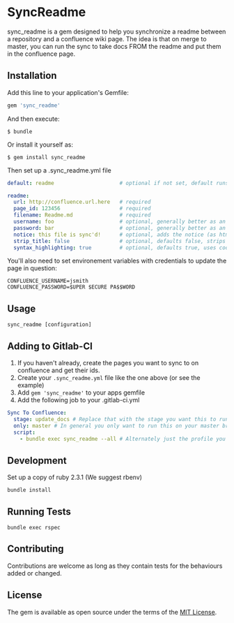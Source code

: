 # SyncReadme

sync_readme is a gem designed to help you synchronize a readme between a repository and a confluence wiki page. The idea is that on merge to master, you can run the sync to take docs FROM the readme and put them in the confluence page.

## Installation

Add this line to your application's Gemfile:

``` ruby
gem 'sync_readme'
```

And then execute:

    $ bundle

Or install it yourself as:

    $ gem install sync_readme

Then set up a .sync_readme.yml file

``` yaml
default: readme                     # optional if not set, default runs all configurations

readme:
  url: http://confluence.url.here   # required
  page_id: 123456                   # required
  filename: Readme.md               # required
  username: foo                     # optional, generally better as an environment variable
  password: bar                     # optional, generally better as an environment variable
  notice: this file is sync'd!      # optional, adds the notice (as html) to the top of the confluance docs
  strip_title: false                # optional, defaults false, strips the first h1 (#) tag from the file
  syntax_highlighting: true         # optional, defaults true, uses coderay sytax highlighting on code blocks
```

You'll also need to set environement variables with credentials to update the page in question:

```
CONFLUENCE_USERNAME=jsmith
CONFLUENCE_PASSWORD=$UPER $ECURE PA$$WORD
```

## Usage
```
sync_readme [configuration]
```

## Adding to Gitlab-CI

1. If you haven't already, create the pages you want to sync to on confluence and get their ids.
2. Create your `.sync_readme.yml` file like the one above (or see the example)
3. Add `gem 'sync_readme'` to your apps gemfile
4. Add the following job to your .gitlab-ci.yml

``` yaml
Sync To Confluence:
  stage: update_docs # Replace that with the stage you want this to run, or make a new stage for it
  only: master # In general you only want to run this on your master branch probably after you deploy
  script:
    - bundle exec sync_readme --all # Alternately just the profile you want to run
```

## Development

Set up a copy of ruby 2.3.1 (We suggest rbenv)

`bundle install`

## Running Tests

`bundle exec rspec`

## Contributing

Contributions are welcome as long as they contain tests for the behaviours added or changed.

## License

The gem is available as open source under the terms of the [MIT License](http://opensource.org/licenses/MIT).
